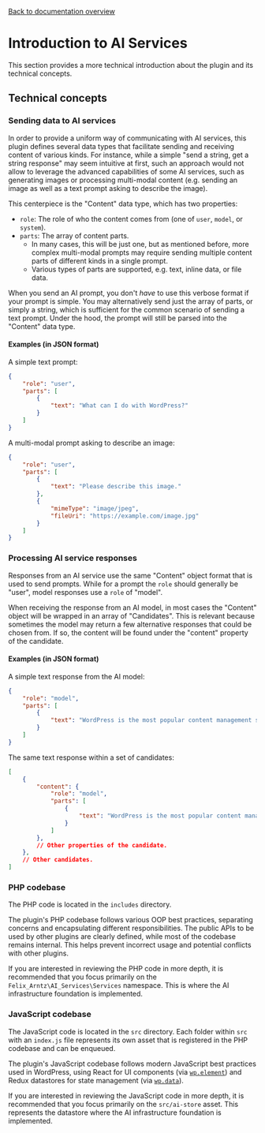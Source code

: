 [Back to documentation overview](./Documentation.md)

# Introduction to AI Services

This section provides a more technical introduction about the plugin and its technical concepts.

## Technical concepts

### Sending data to AI services

In order to provide a uniform way of communicating with AI services, this plugin defines several data types that facilitate sending and receiving content of various kinds. For instance, while a simple "send a string, get a string response" may seem intuitive at first, such an approach would not allow to leverage the advanced capabilities of some AI services, such as generating images or processing multi-modal content (e.g. sending an image as well as a text prompt asking to describe the image).

This centerpiece is the "Content" data type, which has two properties:
* `role`: The role of who the content comes from (one of `user`, `model`, or `system`).
* `parts`: The array of content parts.
	* In many cases, this will be just one, but as mentioned before, more complex multi-modal prompts may require sending multiple content parts of different kinds in a single prompt.
	* Various types of parts are supported, e.g. text, inline data, or file data.

When you send an AI prompt, you don't _have_ to use this verbose format if your prompt is simple. You may alternatively send just the array of parts, or simply a string, which is sufficient for the common scenario of sending a text prompt. Under the hood, the prompt will still be parsed into the "Content" data type.

#### Examples (in JSON format)

A simple text prompt:
```json
{
	"role": "user",
	"parts": [
		{
			"text": "What can I do with WordPress?"
		}
	]
}
```

A multi-modal prompt asking to describe an image:
```json
{
	"role": "user",
	"parts": [
		{
			"text": "Please describe this image."
		},
		{
			"mimeType": "image/jpeg",
			"fileUri": "https://example.com/image.jpg"
		}
	]
}
```

### Processing AI service responses

Responses from an AI service use the same "Content" object format that is used to send prompts. While for a prompt the `role` should generally be "user", model responses use a `role` of "model".

When receiving the response from an AI model, in most cases the "Content" object will be wrapped in an array of "Candidates". This is relevant because sometimes the model may return a few alternative responses that could be chosen from. If so, the content will be found under the "content" property of the candidate.

#### Examples (in JSON format)

A simple text response from the AI model:
```json
{
	"role": "model",
	"parts": [
		{
			"text": "WordPress is the most popular content management system in the world."
		}
	]
}
```

The same text response within a set of candidates:
```json
[
	{
		"content": {
			"role": "model",
			"parts": [
				{
					"text": "WordPress is the most popular content management system in the world."
				}
			]
		},
		// Other properties of the candidate.
	},
	// Other candidates.
]
```

### PHP codebase

The PHP code is located in the `includes` directory.

The plugin's PHP codebase follows various OOP best practices, separating concerns and encapsulating different responsibilities. The public APIs to be used by other plugins are clearly defined, while most of the codebase remains internal. This helps prevent incorrect usage and potential conflicts with other plugins.

If you are interested in reviewing the PHP code in more depth, it is recommended that you focus primarily on the `Felix_Arntz\AI_Services\Services` namespace. This is where the AI infrastructure foundation is implemented.

### JavaScript codebase

The JavaScript code is located in the `src` directory. Each folder within `src` with an `index.js` file represents its own asset that is registered in the PHP codebase and can be enqueued.

The plugin's JavaScript codebase follows modern JavaScript best practices used in WordPress, using React for UI components (via [`wp.element`](https://www.npmjs.com/package/@wordpress/element)) and Redux datastores for state management (via [`wp.data`](https://www.npmjs.com/package/@wordpress/data)).

If you are interested in reviewing the JavaScript code in more depth, it is recommended that you focus primarily on the `src/ai-store` asset. This represents the datastore where the AI infrastructure foundation is implemented.
